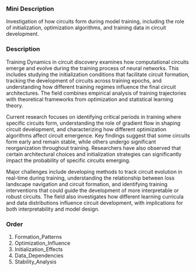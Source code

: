 ### Mini Description

Investigation of how circuits form during model training, including the role of initialization, optimization algorithms, and training data in circuit development.

### Description

Training Dynamics in circuit discovery examines how computational circuits emerge and evolve during the training process of neural networks. This includes studying the initialization conditions that facilitate circuit formation, tracking the development of circuits across training epochs, and understanding how different training regimes influence the final circuit architectures. The field combines empirical analysis of training trajectories with theoretical frameworks from optimization and statistical learning theory.

Current research focuses on identifying critical periods in training where specific circuits form, understanding the role of gradient flow in shaping circuit development, and characterizing how different optimization algorithms affect circuit emergence. Key findings suggest that some circuits form early and remain stable, while others undergo significant reorganization throughout training. Researchers have also observed that certain architectural choices and initialization strategies can significantly impact the probability of specific circuits emerging.

Major challenges include developing methods to track circuit evolution in real-time during training, understanding the relationship between loss landscape navigation and circuit formation, and identifying training interventions that could guide the development of more interpretable or robust circuits. The field also investigates how different learning curricula and data distributions influence circuit development, with implications for both interpretability and model design.

### Order

1. Formation_Patterns
2. Optimization_Influence
3. Initialization_Effects
4. Data_Dependencies
5. Stability_Analysis
